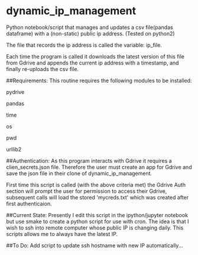 # dynamic_ip_management
Python notebook/script that manages and updates a csv file(pandas dataframe) with a (non-static) public ip address.
(Tested on python2)

The file that records the ip address is called the variable: ip_file.

Each time the program is called it downloads the latest version of this file from Gdrive and appends the current ip address with a timestamp, and finally re-uploads the csv file.

##Requirements:
This routine requires the following modules to be installed:

pydrive

pandas

time

os

pwd

urllib2


##Authentication:
As this program interacts with Gdrive it requires a clien_secrets.json file. Therefore the user must create an app for Gdrive and save the json file in their clone of 
dynamic_ip_management. 

First time this script is called (with the above criteria met) the Gdrive Auth section will prompt the user for permission to access their Gdrive, subsequent calls will load the stored 'mycreds.txt' which was created after first authenticaion.

##Current State:
Presently I edit this script in the ipython/jupyter notebook but use smake to create a python script for use with cron. The idea is that I wish to ssh into remote computer whose public IP is changing daily. This scripts allows me to always have the latest IP.

##To Do:
Add script to update ssh hostname with new IP automatically...
